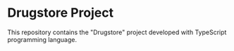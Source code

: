 # Drugstore Project
This repository contains the "Drugstore" project developed with TypeScript programming language.
